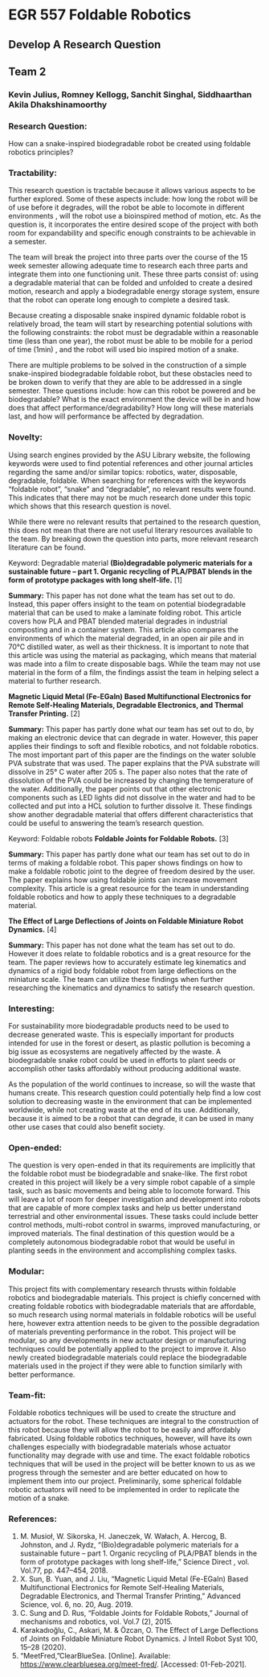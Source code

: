 # EGR 557 Foldable Robotics
## Develop A Research Question
## Team 2
### Kevin Julius, Romney Kellogg, Sanchit Singhal, Siddhaarthan Akila Dhakshinamoorthy

### Research Question:
How can a snake-inspired biodegradable robot be created using foldable robotics
principles?

### Tractability:
This research question is tractable because it allows various aspects to be further
explored. Some of these aspects include: how long the robot will be of use before it degrades,
will the robot be able to locomote in different environments , will the robot use a bioinspired
method of motion, etc. As the question is, it incorporates the entire desired scope of the
project with both room for expandability and specific enough constraints to be achievable in a
semester.

The team will break the project into three parts over the course of the 15 week
semester allowing adequate time to research each three parts and integrate them into one
functioning unit. These three parts consist of: using a degradable material that can be folded
and unfolded to create a desired motion, research and apply a biodegradable energy storage
system, ensure that the robot can operate long enough to complete a desired task.

Because creating a disposable snake inspired dynamic foldable robot is relatively broad,
the team will start by researching potential solutions with the following constraints: the robot
must be degradable within a reasonable time (less than one year), the robot must be able to be
mobile for a period of time (1min) , and the robot will used bio inspired motion of a snake.

There are multiple problems to be solved in the construction of a simple snake-inspired
biodegradable foldable robot, but these obstacles need to be broken down to verify that they
are able to be addressed in a single semester. These questions include: how can this robot be
powered and be biodegradable? What is the exact environment the device will be in and how
does that affect performance/degradability? How long will these materials last, and how will
performance be affected by degradation.


### Novelty:

Using search engines provided by the ASU Library website, the following keywords were
used to find potential references and other journal articles regarding the same and/or similar
topics: robotics, water, disposable, degradable, foldable. When searching for references with
the keywords “foldable robot”, “snake” and “degradable”, no relevant results were found. This
indicates that there may not be much research done under this topic which shows that this
research question is novel.

While there were no relevant results that pertained to the research question, this does
not mean that there are not useful literary resources available to the team. By breaking down
the question into parts, more relevant research literature can be found.

Keyword: Degradable material
**(Bio)degradable polymeric materials for a sustainable future – part 1. Organic recycling of
PLA/PBAT blends in the form of prototype packages with long shelf-life.** [1]

**Summary:** This paper has not done what the team has set out to do. Instead, this paper offers
insight to the team on potential biodegradable material that can be used to make a laminate
folding robot. This article covers how PLA and PBAT blended material degrades in industrial
composting and in a container system. This article also compares the environments of which
the material degraded, in an open air pile and in 70°C distilled water, as well as their thickness.
It is important to note that this article was using the material as packaging, which means that
material was made into a film to create disposable bags. While the team may not use material
in the form of a film, the findings assist the team in helping select a material to further
research.

**Magnetic Liquid Metal (Fe-EGaIn) Based Multifunctional Electronics for Remote Self-Healing
Materials, Degradable Electronics, and Thermal Transfer Printing.** [2]

**Summary:** This paper has partly done what our team has set out to do, by making an electronic
device that can degrade in water. However, this paper applies their findings to soft and flexible
robotics, and not foldable robotics. The most important part of this paper are the findings on
the water soluble PVA substrate that was used. The paper explains that the PVA substrate will
dissolve in 25° C water after 205 s. The paper also notes that the rate of dissolution of the PVA
could be increased by changing the temperature of the water. Additionally, the paper points
out that other electronic components such as LED lights did not dissolve in the water and had
to be collected and put into a HCL solution to further dissolve it. These findings show another
degradable material that offers different characteristics that could be useful to answering the
team’s research question.

Keyword: Foldable robots
**Foldable Joints for Foldable Robots.** [3]

**Summary:** This paper has partly done what our team has set out to do in terms of making a
foldable robot. This paper shows findings on how to make a foldable robotic joint to the degree
of freedom desired by the user. The paper explains how using foldable joints can increase
movement complexity. This article is a great resource for the team in understanding foldable
robotics and how to apply these techniques to a degradable material.

**The Effect of Large Deflections of Joints on Foldable Miniature Robot Dynamics.** [4]

**Summary:** This paper has not done what the team has set out to do. However it does relate to
foldable robotics and is a great resource for the team. The paper reviews how to accurately
estimate leg kinematics and dynamics of a rigid body foldable robot from large deflections on
the miniature scale. The team can utilize these findings when further researching the
kinematics and dynamics to satisfy the research question.

### Interesting:

For sustainability more biodegradable products need to be used to decrease generated
waste. This is especially important for products intended for use in the forest or desert, as
plastic pollution is becoming a big issue as ecosystems are negatively affected by the waste. A
biodegradable snake robot could be used in efforts to plant seeds or accomplish other tasks
affordably without producing additional waste.

As the population of the world continues to increase, so will the waste that humans
create. This research question could potentially help find a low cost solution to decreasing
waste in the environment that can be implemented worldwide, while not creating waste at the
end of its use. Additionally, because it is aimed to be a robot that can degrade, it can be used in
many other use cases that could also benefit society.

### Open-ended:

The question is very open-ended in that its requirements are implicitly that the foldable
robot must be biodegradable and snake-like. The first robot created in this project will likely be
a very simple robot capable of a simple task, such as basic movements and being able to
locomote forward. This will leave a lot of room for deeper investigation and development into
robots that are capable of more complex tasks and help us better understand terrestrial and
other environmental issues. These tasks could include better control methods, multi-robot
control in swarms, improved manufacturing, or improved materials. The final destination of this
question would be a completely autonomous biodegradable robot that would be useful in
planting seeds in the environment and accomplishing complex tasks.

### Modular:

This project fits with complementary research thrusts within foldable robotics and
biodegradable materials. This project is chiefly concerned with creating foldable robotics with
biodegradable materials that are affordable, so much research using normal materials in
foldable robotics will be useful here, however extra attention needs to be given to the possible
degradation of materials preventing performance in the robot. This project will be modular, so
any developments in new actuator design or manufacturing techniques could be potentially
applied to the project to improve it. Also newly created biodegradable materials could replace
the biodegradable materials used in the project if they were able to function similarly with
better performance.

### Team-fit:

Foldable robotics techniques will be used to create the structure and actuators for the
robot. These techniques are integral to the construction of this robot because they will allow
the robot to be easily and affordably fabricated. Using foldable robotics techniques, however,
will have its own challenges especially with biodegradable materials whose actuator
functionality may degrade with use and time. The exact foldable robotics techniques that will
be used in the project will be better known to us as we progress through the semester and are
better educated on how to implement them into our project. Preliminarily, some spherical
foldable robotic actuators will need to be implemented in order to replicate the motion of a
snake.

### References:

1. M. Musioł, W. Sikorska, H. Janeczek, W. Wałach, A. Hercog, B. Johnston, and J. Rydz,
“(Bio)degradable polymeric materials for a sustainable future – part 1. Organic recycling
of PLA/PBAT blends in the form of prototype packages with long shelf-life,” Science
Direct , vol. Vol.77, pp. 447–454, 2018.
2. X. Sun, B. Yuan, and J. Liu, “Magnetic Liquid Metal (Fe-EGaIn) Based Multifunctional
Electronics for Remote Self-Healing Materials, Degradable Electronics, and Thermal
Transfer Printing,” Advanced Science, vol. 6, no. 20, Aug. 2019.
3. C. Sung and D. Rus, “Foldable Joints for Foldable Robots,” Journal of mechanisms and
robotics, vol. Vol.7 (2), 2015.
4. Karakadıoğlu, C., Askari, M. & Özcan, O. The Effect of Large Deflections of Joints on
Foldable Miniature Robot Dynamics. J Intell Robot Syst 100, 15–28 (2020).
5. “MeetFred,”ClearBlueSea. [Online]. Available:
https://www.clearbluesea.org/meet-fred/. [Accessed: 01-Feb-2021].
